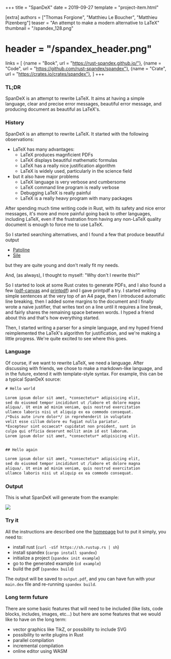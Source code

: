 +++
title = "SpanDeX"
date = 2019-09-27
template = "project-item.html"

[extra]
authors = ["Thomas Forgione", "Matthieu Le Boucher", "Matthieu Pizenberg"]
teaser = "An attempt to make a modern alternative to LaTeX"
thumbnail = "/spandex_128.png"
# header = "/spandex_header.png"
links = [
    {name = "Book", url = "https://rust-spandex.github.io/"},
    {name = "Code", url = "https://github.com/rust-spandex/spandex"},
    {name = "Crate", url = "https://crates.io/crates/spandex"},
]
+++

### TL;DR

SpanDeX is an attempt to rewrite LaTeX. It aims at having a simple language, clear and precise error messages, beautiful error message, and producing document as beautiful as LaTeX's.

### History

SpanDeX is an attempt to rewrite LaTeX. It started with the following observations:

- LaTeX has many advantages:
  - LaTeX produces magnficient PDFs
  - LaTeX displays beautiful mathematic formulas
  - LaTeX has a really nice justification algorithm
  - LaTeX is widely used, particularly in the science field
- but it also have major problems
  - LaTeX language is very verbose and cumbersome
  - LaTeX command line program is really verbose
  - Debugging LaTeX is really painful
  - LaTeX is a really heavy program with many packages

After spending much time writing code in Rust, with its safety and nice error messages, it's more and more painful going back to other languages, including LaTeX, even if the frustration from having any non-LaTeX quality document is enough to force me to use LaTeX.

So I started searching alternatives, and I found a few that produce beautiful output

- [Patoline][patoline]
- [Sile][sile]

[patoline]: http://patoline.org/
[sile]: http://sile-typesetter.org/

but they are quite young and don't really fit my needs.

And, (as always), I thought to myself: "Why don't I rewrite this?"

So I started to look at some Rust crates to generate PDFs,
and I also found a few ([pdf-canvas][pdf-canvas] and [printpdf][printpdf]) and I gave printpdf a try.
I started writing simple sentences at the very top of an A4 page,
then I introduced automatic line breaking,
then I added some margins to the document and I finally wrote a naive justifier,
that writes text on a line until it requires a line break,
and fairly shares the remaining space between words.
I hyped a friend about this and that's how everything started.

Then, I started writing a parser for a simple language,
and my hyped friend reimplemented the LaTeX's algorithm for justification,
and we're making a little progress. We're quite excited to see where this goes.

[pdf-canvas]: https://crates.io/crates/pdf-canvas
[printpdf]: https://crates.io/crates/printpdf

### Language

Of course, if we want to rewrite LaTeX, we need a language. After discussing with friends, we chose to make a markdown-like language, and in the future, extend it with template-style syntax. For example, this can be a typical SpanDeX source:

```txt
# Hello world

Lorem ipsum dolor sit amet, *consectetur* adipisicing elit,
sed do eiusmod tempor incididunt ut /labore et dolore magna
aliqua/. Ut enim ad minim veniam, quis nostrud exercitation
ullamco laboris nisi ut aliquip ex ea commodo consequat.
/*Duis aute irure dolor*/ in reprehenderit in voluptate
velit esse cillum dolore eu fugiat nulla pariatur.
*Excepteur sint occaecat* cupidatat non proident, sunt in
culpa qui officia deserunt mollit anim id est laborum.
Lorem ipsum dolor sit amet, *consectetur* adipisicing elit.


## Hello again

Lorem ipsum dolor sit amet, *consectetur* adipisicing elit,
sed do eiusmod tempor incididunt ut /labore et dolore magna
aliqua/. Ut enim ad minim veniam, quis nostrud exercitation
ullamco laboris nisi ut aliquip ex ea commodo consequat.
```

### Output

This is what SpanDeX will generate from the example:

![](/spandex.png)

### Try it

All the instructions are described one the [homepage][homepage] but to put it simply, you need to:

- install rust (`curl -sSf https://sh.rustup.rs | sh`)
- install spandex (`cargo install spandex`)
- initialize a project (`spandex init example`)
- go to the generated example (`cd example`)
- build the pdf (`spandex build`)

The output will be saved to `output.pdf`,
and you can have fun with your `main.dex` file and re-running `spandex build`.

[homepage]: https://rust-spandex.github.io/

### Long term future

There are some basic features that will need to be included (like lists, code blocks, includes, images, etc...) but here are some features that we would like to have on the long term:

- vector graphics like TikZ, or possibility to include SVG
- possibility to write plugins in Rust
- parallel compilation
- incremental compilation
- online editor using WASM
